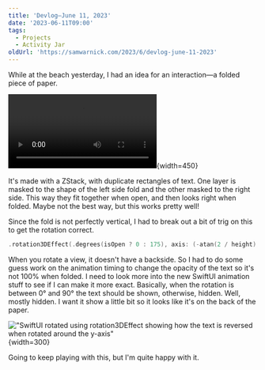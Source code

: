 ```yaml
---
title: 'Devlog—June 11, 2023'
date: '2023-06-11T09:00'
tags:
  - Projects
  - Activity Jar
oldUrl: 'https://samwarnick.com/2023/6/devlog-june-11-2023'
---
```


While at the beach yesterday, I had an idea for an interaction—a folded piece of paper.

!["A screen recording of a SwiftUI app showing a small piece of paper opening and closing"](/media/2023-06-11-papers.mp4 "😍"){width=450}

It's made with a ZStack, with duplicate rectangles of text. One layer is masked to the shape of the left side fold and the other masked to the right side. This way they fit together when open, and then looks right when folded. Maybe not the best way, but this works pretty well!

Since the fold is not perfectly vertical, I had to break out a bit of trig on this to get the rotation correct.

```swift
.rotation3DEffect(.degrees(isOpen ? 0 : 175), axis: (-atan(2 / height), 1.0, 0.0), perspective: 0.8)
```

When you rotate a view, it doesn't have a backside. So I had to do some guess work on the animation timing to change the opacity of the text so it's not 100% when folded. I need to look more into the new SwiftUI animation stuff to see if I can make it more exact. Basically, when the rotation is between 0° and 90° the text should be shown, otherwise, hidden. Well, mostly hidden. I want it show a little bit so it looks like it's on the back of the paper.

!["SwiftUI rotated using rotation3DEffect showing how the text is reversed when rotated around the y-axis"](/media/2023-06-11-no-opacity.png "Not great"){width=300}

Going to keep playing with this, but I'm quite happy with it.

